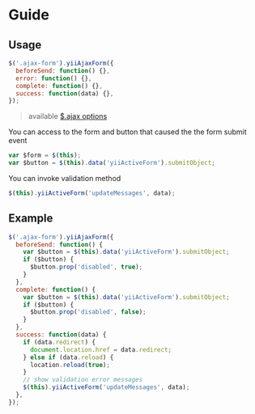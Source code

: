 # Guide

## Usage

```js
$('.ajax-form').yiiAjaxForm({
  beforeSend: function() {},
  error: function() {},
  complete: function() {},
  success: function(data) {},
});
```
> available [$.ajax options](http://api.jquery.com/jquery.ajax)

You can access to the form and button that caused the the form submit event
```js
var $form = $(this);
var $button = $(this).data('yiiActiveForm').submitObject;
```

You can invoke validation method
```js
$(this).yiiActiveForm('updateMessages', data);
```

## Example

```js
$('.ajax-form').yiiAjaxForm({
  beforeSend: function() {
    var $button = $(this).data('yiiActiveForm').submitObject;
    if ($button) {
      $button.prop('disabled', true);
    }
  },
  complete: function() {
    var $button = $(this).data('yiiActiveForm').submitObject;
    if ($button) {
      $button.prop('disabled', false);
    }
  },
  success: function(data) {
    if (data.redirect) {
      document.location.href = data.redirect;
    } else if (data.reload) {
      location.reload(true);
    }
    // show validation error messages
    $(this).yiiActiveForm('updateMessages', data);
  },
});
```
